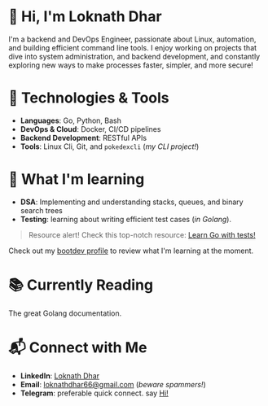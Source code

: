 # 👋 Hi, I'm Loknath Dhar

I'm a backend and DevOps Engineer, passionate about Linux, automation, and building efficient command line tools. I enjoy working on projects that dive into system administration, and backend development, and constantly exploring new ways to make processes faster, simpler, and more secure! 

# 🔧 Technologies & Tools

- **Languages**: Go, Python, Bash
- **DevOps & Cloud**: Docker, CI/CD pipelines
- **Backend Development**: RESTful APIs
- **Tools**: Linux Cli, Git, and `pokedexcli` (*my CLI project!*)

# 🌱 What I'm learning

- **DSA**: Implementing and understanding stacks, queues, and binary search trees
- **Testing**: learning about writing efficient test cases (*in Golang*).

> Resource alert! Check this top-notch resource: [Learn Go with tests!](https://quii.gitbook.io/learn-go-with-tests)

Check out my [bootdev profile](https://www.boot.dev/u/dhar01) to review what I'm learning at the moment.

# 📚 Currently Reading

The great Golang documentation.

# 📬 Connect with Me

- **LinkedIn**: [Loknath Dhar](https://www.linkedin.com/in/dhar01/)
- **Email**: [loknathdhar66@gmail.com](mailto:loknathdhar66@gmail.com) (*beware spammers!*)
- **Telegram**: preferable quick connect. say [Hi!](https://t.me/Dhar01)
